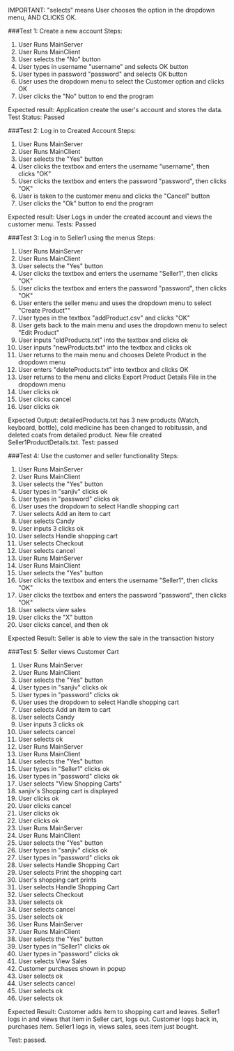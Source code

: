 IMPORTANT: "selects" means User chooses the option in the dropdown menu, AND CLICKS OK.

###Test 1: Create a new account
Steps:
1. User Runs MainServer
2. User Runs MainClient
3. User selects the "No" button
4. User types in username "username" and selects OK button
5. User types in password "password" and selects OK button
6. User uses the dropdown menu to select the Customer option and clicks OK
7. User clicks the "No" button to end the program

Expected result: Application create the user's account and stores the data.
Test Status: Passed

###Test 2: Log in to Created Account
Steps:
1. User Runs MainServer
2. User Runs MainClient
3. User selects the "Yes" button
4. User clicks the textbox and enters the username "username", then clicks "OK"
5. User clicks the textbox and enters the password "password", then clicks "OK"
6. User is taken to the customer menu and clicks the "Cancel" button
7. User clicks the "Ok" button to end the program <br />


Expected result: User Logs in under the created account and views the customer menu.
Tests: Passed

###Test 3: Log in to Seller1 using the menus
Steps:
1. User Runs MainServer
2. User Runs MainClient
3. User selects the "Yes" button
4. User clicks the textbox and enters the username "Seller1", then clicks "OK"
5. User clicks the textbox and enters the password "password", then clicks "OK"
6. User enters the seller menu and uses the dropdown menu to select "Create Product""
7. User types in the textbox "addProduct.csv" and clicks "OK"
8. User gets back to the main menu and uses the dropdown menu to select "Edit Product"
9. User inputs "oldProducts.txt" into the textbox and clicks ok
10. User inputs "newProducts.txt" into the textbox and clicks ok
11. User returns to the main menu and chooses Delete Product in the dropdown menu
12. User enters "deleteProducts.txt" into textbox and clicks OK
13. User returns to the menu and clicks Export Product Details File in the dropdown menu
14. User clicks ok
15. User clicks cancel
16. User clicks ok

Expected Output: detailedProducts.txt has 3 new products (Watch, keyboard, bottle), cold medicine has been changed to robitussin, and deleted coats from detailed product. New file created  Seller1ProductDetails.txt.
Test: passed

###Test 4: Use the customer and seller functionality
Steps:
1. User Runs MainServer
2. User Runs MainClient
3. User selects the "Yes" button
4. User types in "sanjiv" clicks ok
5. User types in "password" clicks ok
6. User uses the dropdown to select Handle shopping cart
7. User selects Add an item to cart
8. User selects Candy
9. User inputs 3 clicks ok
10. User selects Handle shopping cart
11. User selects Checkout
12. User selects cancel
13. User Runs MainServer
14. User Runs MainClient
15. User selects the "Yes" button
16. User clicks the textbox and enters the username "Seller1", then clicks "OK"
17. User clicks the textbox and enters the password "password", then clicks "OK"
18. User selects view sales
19. User clicks the "X" button
20. User clicks cancel, and then ok

Expected Result: Seller is able to view the sale in the transaction history

###Test 5: Seller views Customer Cart
1. User Runs MainServer
2. User Runs MainClient
3. User selects the "Yes" button
4. User types in "sanjiv" clicks ok
5. User types in "password" clicks ok
6. User uses the dropdown to select Handle shopping cart
7. User selects Add an item to cart
8. User selects Candy
9. User inputs 3 clicks ok
10. User selects cancel
11. User selects ok
12. User Runs MainServer
13. User Runs MainClient
14. User selects the "Yes" button
15. User types in "Seller1" clicks ok
16. User types in "password" clicks ok
17. User selects "View Shopping Carts"
18. sanjiv's Shopping cart is displayed
19. User clicks ok
20. User clicks cancel
21. User clicks ok
22. User clicks ok
23. User Runs MainServer
24. User Runs MainClient
25. User selects the "Yes" button
26. User types in "sanjiv" clicks ok
27. User types in "password" clicks ok
28. User selects Handle Shopping Cart
29. User selects Print the shopping cart
30. User's shopping cart prints
31. User selects Handle Shopping Cart
32. User selects Checkout
33. User selects ok
34. User selects cancel
35. User selects ok
36. User Runs MainServer
37. User Runs MainClient
38. User selects the "Yes" button
39. User types in "Seller1" clicks ok
40. User types in "password" clicks ok
41. User selects View Sales
42. Customer purchases shown in popup
43. User selects ok
44. User selects cancel
45. User selects ok
46. User selects ok

Expected Result: Customer adds item to shopping cart and leaves. Seller1 logs in and views that item in Seller cart, logs out. Customer logs back in, purchases item. Seller1 logs in, views sales, sees item just bought.

Test: passed.
